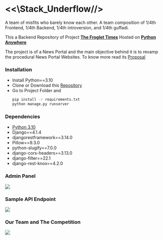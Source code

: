 # <<\Stack_Underflow//>
A team of misfits who barely know each other. A team composition of 1/4th Frontend, 1/4th Backend, 1/4th introversion, and 1/4th guffadi.

This a Backend Repository of Project **[The Froglet Times](https://fltimes.vercel.app/)** Hosted on **[Python Anywhere](https://djangohosting.pythonanywhere.com/)**

The project is of a News Portal and the main objective behind it is to revamp the procedural News Portal Websites.
To know more read its [Proposal](https://github.com/narayan1632/StackUnderflow/blob/master/FInal_Proposal_Team_Stack_Underflow.pdf)

### Installation
- Install Python==3.10
- Clone or Download this [Repository](https://github.com/narayan1632/StackUnderflow)
- Go to Project Folder and
    ```bash
    pip install -r requirements.txt
    python manage.py runserver
    ```
### Dependencies
- [Python 3.10](https://python.org)
- Django==4.1.4
- djangorestframework==3.14.0 
- Pillow==9.3.0
- python-slugify==7.0.0
- django-cors-headers==3.13.0
- django-filter==22.1
- django-rest-knox==4.2.0
### Admin Panel
![](https://github.com/narayan1632/StackUnderflow/blob/master/ADMIN_PANEL.jpeg)
### Sample API Endpoint
![](https://github.com/narayan1632/StackUnderflow/blob/master/API_ENDPOINT.jpeg)
### Our Team and The Competition
![](https://media.discordapp.net/attachments/1048624212752998430/1049719148260896778/Revampathon_-_T9.jpg)
